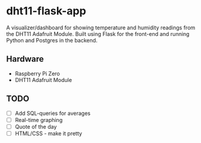 # dht11-flask-app
A visualizer/dashboard for showing temperature and humidity readings from the DHT11 Adafruit Module.
Built using Flask for the front-end and running Python and Postgres in the backend.

## Hardware
- Raspberry Pi Zero 
- DHT11 Adafruit Module

## TODO
- [ ] Add SQL-queries for averages
- [ ] Real-time graphing
- [ ] Quote of the day
- [ ] HTML/CSS - make it pretty
